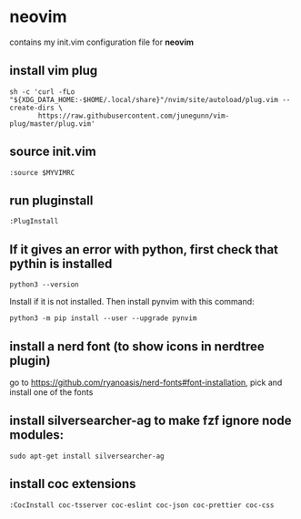 # neovim
contains my init.vim configuration file for **neovim**

## install vim plug
```
sh -c 'curl -fLo "${XDG_DATA_HOME:-$HOME/.local/share}"/nvim/site/autoload/plug.vim --create-dirs \
       https://raw.githubusercontent.com/junegunn/vim-plug/master/plug.vim'
```

## source init.vim
```
:source $MYVIMRC
```

## run pluginstall
```
:PlugInstall
```

## If it gives an error with python, first check that pythin is installed
```
python3 --version
```
Install if it is not installed. Then install pynvim with this command:
```
python3 -m pip install --user --upgrade pynvim
```

## install a nerd font (to show icons in nerdtree plugin)
go to https://github.com/ryanoasis/nerd-fonts#font-installation, pick and install one of the fonts

## install silversearcher-ag to make fzf ignore node modules:
```
sudo apt-get install silversearcher-ag
```

## install coc extensions
```
:CocInstall coc-tsserver coc-eslint coc-json coc-prettier coc-css
```

